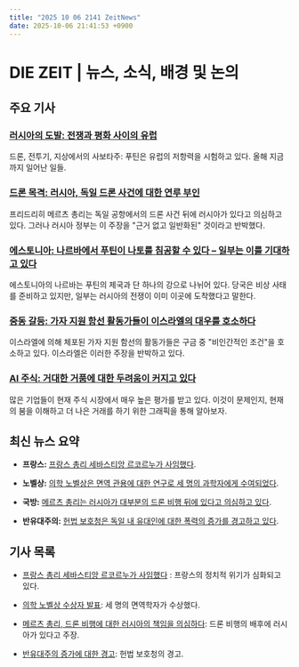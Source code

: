 ```yaml
---
title: "2025 10 06 2141 ZeitNews"
date: 2025-10-06 21:41:53 +0900
---
```


# DIE ZEIT | 뉴스, 소식, 배경 및 논의 

## 주요 기사 

### [러시아의 도발: 전쟁과 평화 사이의 유럽](https://www.zeit.de/politik/ausland/2025-10/russland-provokation-europa-drohnen-hybrider-krieg)
 드론, 전투기, 지상에서의 사보타주: 푸틴은 유럽의 저항력을 시험하고 있다. 올해 지금까지 일어난 일들. 

### [드론 목격: 러시아, 독일 드론 사건에 대한 연루 부인](https://www.zeit.de/politik/ausland/2025-10/russland-drohnen-deutschland-dementi)
 프리드리히 메르츠 총리는 독일 공항에서의 드론 사건 뒤에 러시아가 있다고 의심하고 있다. 그러나 러시아 정부는 이 주장을 "근거 없고 일반화된" 것이라고 반박했다. 

### [에스토니아: 나르바에서 푸틴이 나토를 침공할 수 있다 – 일부는 이를 기대하고 있다](https://www.zeit.de/politik/2025-09/narva-estland-russland-grenze-eu-propaganda)
 에스토니아의 나르바는 푸틴의 제국과 단 하나의 강으로 나뉘어 있다. 당국은 비상 사태를 준비하고 있지만, 일부는 러시아의 전쟁이 이미 이곳에 도착했다고 말한다. 

### [중동 갈등: 가자 지원 함선 활동가들이 이스라엘의 대우를 호소하다](https://www.zeit.de/politik/ausland/2025-10/israel-gaza-hilfsflotte-vorwuerfe)
 이스라엘에 의해 체포된 가자 지원 함선의 활동가들은 구금 중 "비인간적인 조건"을 호소하고 있다. 이스라엘은 이러한 주장을 반박하고 있다. 

### [AI 주식: 거대한 거품에 대한 두려움이 커지고 있다](https://www.zeit.de/geld/2025-10/ki-aktien-crash-dotcom-blase-boom)
 많은 기업들이 현재 주식 시장에서 매우 높은 평가를 받고 있다. 이것이 문제인지, 현재의 붐을 이해하고 더 나은 거래를 하기 위한 그래픽을 통해 알아보자. 

## 최신 뉴스 요약 
- **프랑스:**
 [프랑스 총리 세바스티앙 르코르누가 사임했다](https://www.zeit.de/politik/ausland/2025-10/frankreich-premierminister-sebastien-lecornu-ruecktritt-gxe). 

- **노벨상:**
 [의학 노벨상은 면역 관용에 대한 연구로 세 명의 과학자에게 수여되었다](https://www.zeit.de/gesundheit/2025-10/nobelpreis-medizin-grundlagenforschung-immunsystem-gxe). 

- **국방:**
 [메르츠 총리는 러시아가 대부분의 드론 비행 뒤에 있다고 의심하고 있다](https://www.zeit.de/politik/deutschland/2025-10/drohnenabwehr-deutschland-bundeskanzler-merz-miosga-bundeswehr). 

- **반유대주의:**
 [헌법 보호청은 독일 내 유대인에 대한 폭력의 증가를 경고하고 있다](https://www.zeit.de/gesellschaft/2025-10/juden-gewalt-verfassungsschutz-islamismus-siebter-oktober). 

## 기사 목록 
- [프랑스 총리 세바스티앙 르코르누가 사임했다](https://www.zeit.de/politik/ausland/2025-10/frankreich-premierminister-sebastien-lecornu-ruecktritt-gxe)
 : 프랑스의 정치적 위기가 심화되고 있다. 

- [의학 노벨상 수상자 발표](https://www.zeit.de/gesundheit/2025-10/nobelpreis-medizin-grundlagenforschung-immunsystem-gxe): 세 명의 면역학자가 수상했다. 

- [메르츠 총리, 드론 비행에 대한 러시아의 책임을 의심하다](https://www.zeit.de/politik/deutschland/2025-10/drohnenabwehr-deutschland-bundeskanzler-merz-miosga-bundeswehr): 드론 비행의 배후에 러시아가 있다고 주장. 

- [반유대주의 증가에 대한 경고](https://www.zeit.de/gesellschaft/2025-10/juden-gewalt-verfassungsschutz-islamismus-siebter-oktober): 헌법 보호청의 경고.